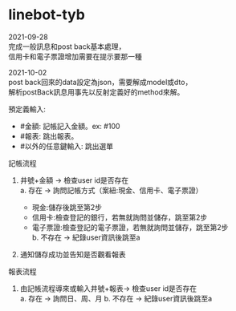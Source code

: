 # linebot-tyb

2021-09-28\
完成一般訊息和post back基本處理，\
信用卡和電子票證增加需要在提示要那一種

2021-10-02\
post back回來的data設定為json，需要解成model或dto，  
解析postBack訊息用事先以反射定義好的method來解。

預定義輸入:
- \#金額: 記帳記入金額。ex: \#100
- \#報表: 跳出報表。 
- \#以外的任意鍵輸入: 跳出選單

記帳流程

1. 井號+金額 -> 檢查user id是否存在  
   a. 存在 -> 詢問記帳方式（案紐:現金、信用卡、電子票證） 
     - 現金:儲存後跳至第2步  
     - 信用卡:檢查登記的銀行，若無就詢問並儲存，跳至第2步  
     - 電子票證:檢查登記的電子票證，若無就詢問並儲存，跳至第2步  
   b. 不存在 ->  紀錄user資訊後跳至a

2. 通知儲存成功並告知是否觀看報表

報表流程
1. 由記帳流程導來或輸入井號+報表-> 檢查user id是否存在  
   a. 存在 -> 詢問日、周、月 
   b. 不存在 -> 紀錄user資訊後跳至a
